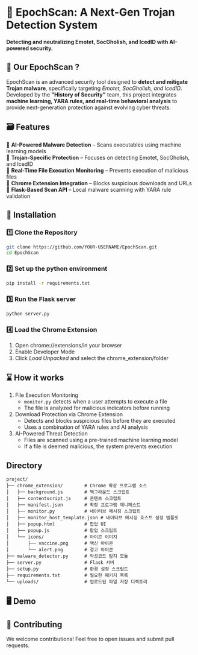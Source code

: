 # 🧭 EpochScan: A Next-Gen Trojan Detection System
**Detecting and neutralizing Emotet, SocGholish, and IcedID with AI-powered security.**

## 📜 Our EpochScan ?
EpochScan is an advanced security tool designed to **detect and mitigate Trojan malware**, specifically targeting *Emotet, SocGholish, and IcedID*. Developed by the **"History of Security"** team, this project integrates **machine learning, YARA rules, and real-time behavioral analysis** to provide next-generation protection against evolving cyber threats.

## 🗃️ Features  
🔗 **AI-Powered Malware Detection** – Scans executables using machine learning models  
🔗 **Trojan-Specific Protection** – Focuses on detecting Emotet, SocGholish, and IcedID  
🔗 **Real-Time File Execution Monitoring** – Prevents execution of malicious files  
🔗 **Chrome Extension Integration** – Blocks suspicious downloads and URLs  
🔗 **Flask-Based Scan API** – Local malware scanning with YARA rule validation

## 🔧 Installation  
### 1️⃣ **Clone the Repository**  
```bash
git clone https://github.com/YOUR-USERNAME/EpochScan.git
cd EpochScan
```

### 2️⃣ **Set up the python environment**
```bash
pip install -r requirements.txt
```

### 3️⃣ **Run the Flask server**
```bash
python server.py
```

### 4️⃣ **Load the Chrome Extension**
1. Open chrome://extensions/in your browser
2. Enable Developer Mode
3. Click *Load Unpacked* and select the chrome_extension/folder

## ⌛️ How it works
1. File Execution Monitoring
    - `monitor.py` detects when a user attempts to execute a file  
	- The file is analyzed for malicious indicators before running
2. Download Protection via Chrome Extension
	- Detects and blocks suspicious files before they are executed  
	- Uses a combination of YARA rules and AI analysis
3. AI-Powered Threat Detection
	- Files are scanned using a pre-trained machine learning model  
	- If a file is deemed malicious, the system prevents execution

## Directory

```
project/
├── chrome_extension/        # Chrome 확장 프로그램 소스
│   ├── background.js        # 백그라운드 스크립트
│   ├── contentscript.js     # 콘텐츠 스크립트
│   ├── manifest.json        # 확장 프로그램 매니페스트
│   ├── monitor.py           # 네이티브 메시징 스크립트
│   ├── monitor_host_template.json # 네이티브 메시징 호스트 설정 템플릿
│   ├── popup.html           # 팝업 UI
│   ├── popup.js             # 팝업 스크립트
│   └── icons/               # 아이콘 이미지
│       ├── vaccine.png      # 백신 아이콘
│       └── alert.png        # 경고 아이콘
├── malware_detector.py      # 악성코드 탐지 모듈
├── server.py                # Flask 서버
├── setup.py                 # 환경 설정 스크립트
├── requirements.txt         # 필요한 패키지 목록
└── uploads/                 # 업로드된 파일 저장 디렉토리
```

## 🖥️ Demo

## 🤝 Contributing
We welcome contributions! Feel free to open issues and submit pull requests.
